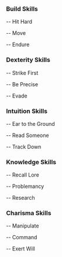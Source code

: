 ### Build Skills
-- Hit Hard

-- Move 

-- Endure

### Dexterity Skills
-- Strike First

-- Be Precise

-- Evade

### Intuition Skills
-- Ear to the Ground

-- Read Someone

-- Track Down

### Knowledge Skills
-- Recall Lore

-- Problemancy

-- Research

### Charisma Skills
-- Manipulate

-- Command

-- Exert Will
